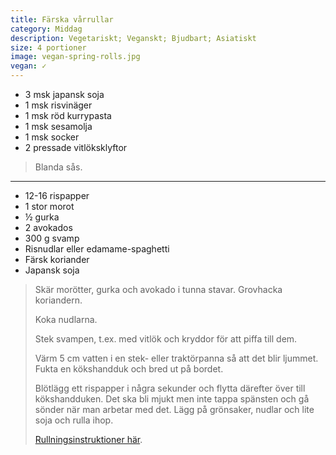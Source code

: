 ```yaml
---
title: Färska vårrullar
category: Middag
description: Vegetariskt; Veganskt; Bjudbart; Asiatiskt
size: 4 portioner
image: vegan-spring-rolls.jpg
vegan: ✓
---
```


- 3 msk japansk soja
- 1 msk risvinäger
- 1 msk röd kurrypasta
- 1 msk sesamolja
- 1 msk socker
- 2 pressade vitlöksklyftor

> Blanda sås.

---

- 12-16 rispapper
- 1 stor morot
- ½ gurka
- 2 avokados
- 300 g svamp
- Risnudlar eller edamame-spaghetti
- Färsk koriander
- Japansk soja

> Skär morötter, gurka och avokado i tunna stavar.
> Grovhacka koriandern.
> 
> Koka nudlarna.
> 
> Stek svampen, t.ex. med vitlök och kryddor för att piffa till dem.
> 
> Värm 5 cm vatten i en stek- eller traktörpanna så att det blir ljummet.
> Fukta en kökshandduk och bred ut på bordet.
> 
> Blötlägg ett rispapper i några sekunder och flytta därefter över till kökshandduken.
> Det ska bli mjukt men inte tappa spänsten och gå sönder när man arbetar med det.
> Lägg på grönsaker, nudlar och lite soja och rulla ihop.
> 
> [Rullningsinstruktioner här](http://notenoughcinnamon.com/2013/03/17/how-to-make-vietnamese-fresh-spring-rolls-step-by-step-recipe/).
